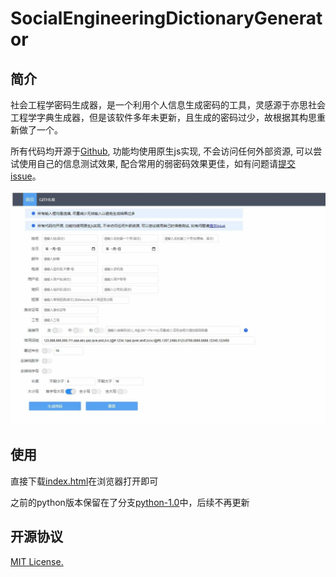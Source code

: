 # SocialEngineeringDictionaryGenerator

## 简介

社会工程学密码生成器，是一个利用个人信息生成密码的工具，灵感源于亦思社会工程学字典生成器，但是该软件多年未更新，且生成的密码过少，故根据其构思重新做了一个。

所有代码均开源于[Github](https://github.com/zgjx6/SocialEngineeringDictionaryGenerator), 功能均使用原生js实现, 不会访问任何外部资源, 可以尝试使用自己的信息测试效果, 配合常用的弱密码效果更佳，如有问题请[提交issue](https://github.com/zgjx6/SocialEngineeringDictionaryGenerator/issues)。

![预览图](preview.jpg)

## 使用

直接下载[index.html](https://github.com/zgjx6/SocialEngineeringDictionaryGenerator/blob/master/index.html)在浏览器打开即可

之前的python版本保留在了分支[python-1.0](https://github.com/zgjx6/SocialEngineeringDictionaryGenerator/tree/python-1.0)中，后续不再更新

## 开源协议

[MIT License.](https://opensource.org/licenses/MIT)
